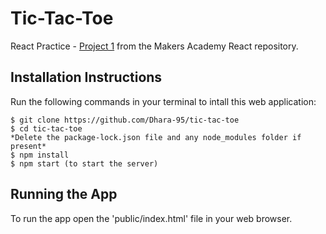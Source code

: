 # Tic-Tac-Toe

React Practice - [Project 1](https://github.com/makersacademy/react/tree/master/units/tdd/project1) from the Makers Academy React repository. 

## Installation Instructions 
Run the following commands in your terminal to intall this web application:
```
$ git clone https://github.com/Dhara-95/tic-tac-toe
$ cd tic-tac-toe
*Delete the package-lock.json file and any node_modules folder if present*
$ npm install
$ npm start (to start the server)
```
## Running the App
To run the app open the 'public/index.html' file in your web browser. 